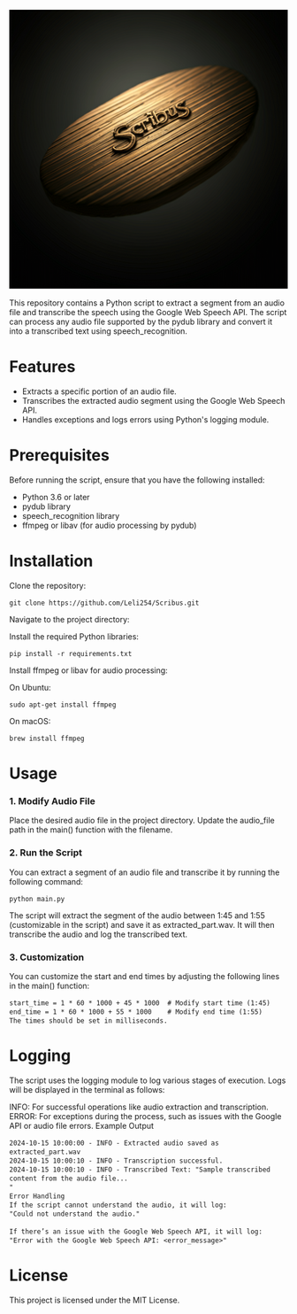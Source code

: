 ![scribus logo](https://github.com/Leli254/Scribus/blob/main/Assets/Scribus-logo.png?raw=true)


This repository contains a Python script to extract a segment from an audio file and transcribe the speech using the Google Web Speech API. The script can process any audio file supported by the pydub library and convert it into a transcribed text using speech_recognition.

# Features
* Extracts a specific portion of an audio file.
* Transcribes the extracted audio segment using the Google Web Speech API.
* Handles exceptions and logs errors using Python's logging module.

# Prerequisites
Before running the script, ensure that you have the following installed:

* Python 3.6 or later
* pydub library
* speech_recognition library
* ffmpeg or libav (for audio processing by pydub)

# Installation
Clone the repository:

```
git clone https://github.com/Leli254/Scribus.git
```

Navigate to the project directory:

Install the required Python libraries:

```
pip install -r requirements.txt
```

Install ffmpeg or libav for audio processing:

On Ubuntu:

```
sudo apt-get install ffmpeg
```

On macOS:

```
brew install ffmpeg
```

# Usage

### 1. Modify Audio File
Place the desired audio file in the project directory. Update the audio_file path in the main() function with the filename.

### 2. Run the Script
You can extract a segment of an audio file and transcribe it by running the following command:

```
python main.py
```

The script will extract the segment of the audio between 1:45 and 1:55 (customizable in the script) and save it as extracted_part.wav. It will then transcribe the audio and log the transcribed text.

### 3. Customization
You can customize the start and end times by adjusting the following lines in the main() function:

```
start_time = 1 * 60 * 1000 + 45 * 1000  # Modify start time (1:45)
end_time = 1 * 60 * 1000 + 55 * 1000    # Modify end time (1:55)
The times should be set in milliseconds.
```

# Logging
The script uses the logging module to log various stages of execution. Logs will be displayed in the terminal as follows:

INFO: For successful operations like audio extraction and transcription.
ERROR: For exceptions during the process, such as issues with the Google API or audio file errors.
Example Output

```
2024-10-15 10:00:00 - INFO - Extracted audio saved as extracted_part.wav
2024-10-15 10:00:10 - INFO - Transcription successful.
2024-10-15 10:00:10 - INFO - Transcribed Text: "Sample transcribed content from the audio file...
"
Error Handling
If the script cannot understand the audio, it will log:
"Could not understand the audio."

If there’s an issue with the Google Web Speech API, it will log:
"Error with the Google Web Speech API: <error_message>"
```

# License
This project is licensed under the MIT License.

